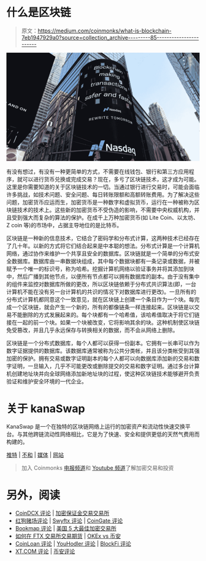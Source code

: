 # 什么是区块链

> 原文：<https://medium.com/coinmonks/what-is-blockchain-7eb1947929a0?source=collection_archive---------85----------------------->

![](img/e8cc6292885132304fc6d15910030812.png)

有没有想过，有没有一种更简单的方式，不需要在线钱包、银行和第三方应用程序，就可以进行货币兑换或完成交易？现在，多亏了区块链技术，这才成为可能。这里是你需要知道的关于区块链技术的一切。当通过银行进行交易时，可能会面临许多挑战，如技术问题、安全问题、每日转账限额和高额转账费用。为了解决这些问题，加密货币应运而生，加密货币是一种数字和虚拟货币，运行在一种被称为区块链技术的技术上。这些新的加密货币不受伪造的影响，不需要中央权威机构，并且受到强大而复杂的算法的保护。在成千上万种加密货币(如 Lite Coin、以太坊、Z coin 等)的市场中，占据主导地位的是比特币。

区块链是一种新的信息技术，它结合了密码学和分布式计算，这两种技术已经存在了几十年。以新的方式将它们结合起来是中本聪的想法。分布式计算是一个计算机网络，通过协作来维护一个共享且安全的数据库。区块链就是一个简单的分布式安全数据库。数据库由一串数据块组成，其中每个数据块都有一条记录或数据，并被赋予一个唯一的标识号，称为哈希。挖掘计算机网络以验证事务并将其添加到块中，然后广播到其他节点，以便所有节点都可以拥有数据库的副本。由于没有集中的组件来监控对数据库所做的更改，所以区块链依赖于分布式共识算法(即，一台计算机不能在没有另一台计算机的共识的情况下对数据库进行更改)。一旦所有的分布式计算机都同意这个一致意见，就在区块链上创建一个条目作为一个块。每完成一个区块链，就会产生一个新的，所有的都像链条一样连接起来。区块链是以交易不能删除的方式发展起来的。每个块都有一个哈希值，该哈希值取决于将它们链接在一起的前一个块。如果一个块被改变，它将影响其余的块。这种机制使区块链免受篡改，并且几乎永远保存与转换相关的数据，而不会从网络上删除。

区块链是一个分布式数据库，每个人都可以获得一份副本。它拥有一长串可以作为数字证据提供的数据库。该数据库通常被称为公共分类帐，并且该分类帐受到其强加密的保护。拥有交易或数字证明副本的每个人都可以向数据库添加新的交易和数字证明，一旦输入，几乎不可能更改或删除提交的交易和数字证明。通过多台计算机创建地址块并向全球网络添加新地址块的过程，使这种区块链技术能够避开负责验证和维护安全环境的一代企业。

# **关于 kanaSwap**

KanaSwap 是一个在独特的区块链网络上运行的加密资产和流动性快速交换平台。与其他跨链流动性网络相比，它是为了快速、安全和提供更低的天然气费用而构建的。

[推特](https://twitter.com/kana99sol) | [不和](https://discord.com/invite/JmmVJACe5p) | [媒体](/@kanaswap-sol) | [网站](https://swap.kanaswap.com/)

> 加入 Coinmonks [电报频道](https://t.me/coincodecap)和 [Youtube 频道](https://www.youtube.com/c/coinmonks/videos)了解加密交易和投资

# 另外，阅读

*   [CoinDCX 评论](/coinmonks/coindcx-review-8444db3621a2) | [加密保证金交易交易所](https://coincodecap.com/crypto-margin-trading-exchanges)
*   [红狗赌场评论](https://coincodecap.com/red-dog-casino-review) | [Swyftx 评论](https://coincodecap.com/swyftx-review) | [CoinGate 评论](https://coincodecap.com/coingate-review)
*   [Bookmap 评论](https://coincodecap.com/bookmap-review-2021-best-trading-software) | [美国 5 大最佳加密交易所](https://coincodecap.com/crypto-exchange-usa)
*   [如何在 FTX 交易所交易期货](https://coincodecap.com/ftx-futures-trading) | [OKEx vs 币安](https://coincodecap.com/okex-vs-binance)
*   [CoinLoan 评论](https://coincodecap.com/coinloan-review) | [YouHodler 评论](/coinmonks/youhodler-4-easy-ways-to-make-money-98969b9689f2) | [BlockFi 评论](https://coincodecap.com/blockfi-review)
*   [XT.COM 评论](https://coincodecap.com/profittradingapp-for-binance) | [币安评论](https://coincodecap.com/xt-com-review)